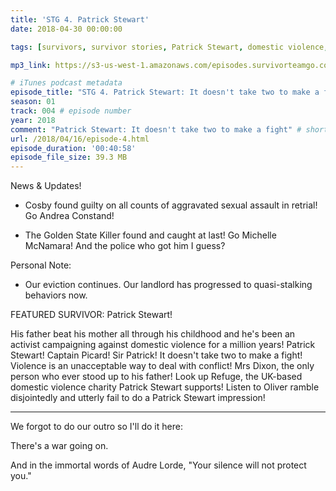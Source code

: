 ```yaml
---
title: 'STG 4. Patrick Stewart'
date: 2018-04-30 00:00:00

tags: [survivors, survivor stories, Patrick Stewart, domestic violence, abuse, Refuge UK, Bill Cosby, rape, Andrea Constand, Golden State Killer, Michelle McNamara, serial killers, serial rapists]

mp3_link: https://s3-us-west-1.amazonaws.com/episodes.survivorteamgo.com/STG+4+Patrick+Stewart.mp3

# iTunes podcast metadata
episode_title: "STG 4. Patrick Stewart: It doesn't take two to make a fight"
season: 01
track: 004 # episode number
year: 2018
comment: "Patrick Stewart: It doesn't take two to make a fight" # short summary
url: /2018/04/16/episode-4.html
episode_duration: '00:40:58'
episode_file_size: 39.3 MB
---
```


News & Updates! 

+ Cosby found guilty on all counts of aggravated sexual assault in retrial! Go Andrea Constand! 

+ The Golden State Killer found and caught at last! Go Michelle McNamara! And the police who got him I guess? 

Personal Note: 

+ Our eviction continues. Our landlord has progressed to quasi-stalking behaviors now. 

FEATURED SURVIVOR: Patrick Stewart! 

His father beat his mother all through his childhood and he's been an activist campaigning against domestic violence for a million years! Patrick Stewart! Captain Picard! Sir Patrick! It doesn't take two to make a fight! Violence is an unacceptable way to deal with conflict! Mrs Dixon, the only person who ever stood up to his father! Look up Refuge, the UK-based domestic violence charity Patrick Stewart supports! Listen to Oliver ramble disjointedly and utterly fail to do a Patrick Stewart impression! 

*** 

We forgot to do our outro so I'll do it here: 

There's a war going on. 

And in the immortal words of Audre Lorde, "Your silence will not protect you." 
